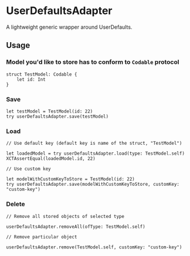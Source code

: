 # UserDefaultsAdapter

A lightweight generic wrapper around UserDefaults. 

## Usage

### Model you'd like to store has to conform to `Codable` protocol

```
struct TestModel: Codable {
    let id: Int
}
```

### Save
```
let testModel = TestModel(id: 22)
try userDefaultsAdapter.save(testModel)
```

### Load
```
// Use default key (default key is name of the struct, "TestModel")

let loadedModel = try userDefaultsAdapter.load(type: TestModel.self)
XCTAssertEqual(loadedModel.id, 22)

// Use custom key

let modelWithCustomKeyToStore = TestModel(id: 22)
try userDefaultsAdapter.save(modelWithCustomKeyToStore, customKey: "custom-key")
```

### Delete
```
// Remove all stored objects of selected type

userDefaultsAdapter.removeAll(ofType: TestModel.self)

// Remove particular object

userDefaultsAdapter.remove(TestModel.self, customKey: "custom-key")
```
